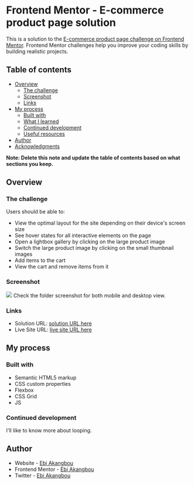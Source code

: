 # Frontend Mentor - E-commerce product page solution

This is a solution to the [E-commerce product page challenge on Frontend Mentor](https://www.frontendmentor.io/challenges/ecommerce-product-page-UPsZ9MJp6). Frontend Mentor challenges help you improve your coding skills by building realistic projects.

## Table of contents

- [Overview](#overview)
  - [The challenge](#the-challenge)
  - [Screenshot](#screenshot)
  - [Links](#links)
- [My process](#my-process)
  - [Built with](#built-with)
  - [What I learned](#what-i-learned)
  - [Continued development](#continued-development)
  - [Useful resources](#useful-resources)
- [Author](#author)
- [Acknowledgments](#acknowledgments)

**Note: Delete this note and update the table of contents based on what sections you keep.**

## Overview

### The challenge

Users should be able to:

- View the optimal layout for the site depending on their device's screen size
- See hover states for all interactive elements on the page
- Open a lightbox gallery by clicking on the large product image
- Switch the large product image by clicking on the small thumbnail images
- Add items to the cart
- View the cart and remove items from it

### Screenshot

![](./screenshot.jpg)
Check the folder screenshot for both mobile and desktop view.

### Links

- Solution URL: [solution URL here](https://github.com/Ebi-Akangbou/ecommerce-product-page)
- Live Site URL: [live site URL here](https://ebi-akangbou.github.io/ecommerce-product-page/)

## My process

### Built with

- Semantic HTML5 markup
- CSS custom properties
- Flexbox
- CSS Grid
- JS

### Continued development

I'll like to know more about looping.

## Author

- Website - [Ebi Akangbou](https://github.com/Ebi-Akangbou)
- Frontend Mentor - [Ebi Akangbou](https://www.frontendmentor.io?ref=challenge)
- Twitter - [Ebi Akangbou](https://www.twitter.com/EAkangbou)
